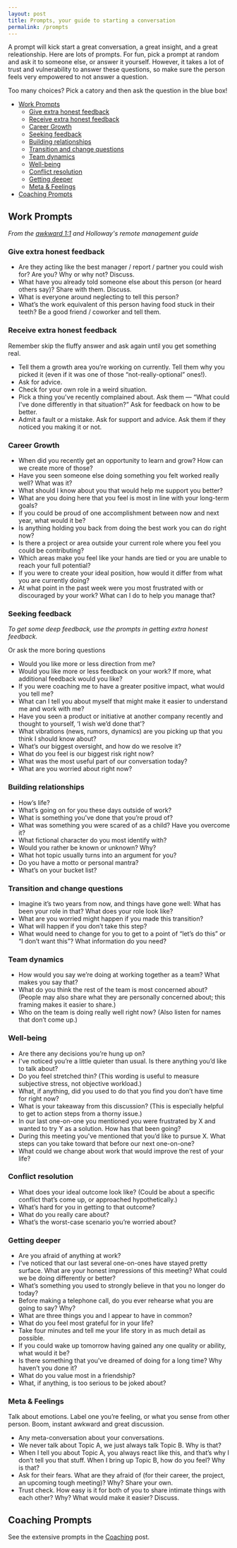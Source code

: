 ```yaml
---
layout: post
title: Prompts, your guide to starting a conversation
permalink: /prompts
---
```


A prompt will kick start a great conversation, a great insight, and a great releationship. Here are lots of prompts. For fun, pick a prompt at random and ask it to someone else, or answer it yourself. However, it takes a lot of trust and vulnerability to answer these questions, so make sure the person feels very empowered to not answer a question.

<div class="alert alert-primary" role="alert">
    Too many choices? Pick a catory and then ask the question in the blue box!
</div>

<!-- prettier-ignore-start -->
<!-- vim-markdown-toc GFM -->

- [Work Prompts](#work-prompts)
    - [Give extra honest feedback](#give-extra-honest-feedback)
    - [Receive extra honest feedback](#receive-extra-honest-feedback)
    - [Career Growth](#career-growth)
    - [Seeking feedback](#seeking-feedback)
    - [Building relationships](#building-relationships)
    - [Transition and change questions](#transition-and-change-questions)
    - [Team dynamics](#team-dynamics)
    - [Well-being](#well-being)
    - [Conflict resolution](#conflict-resolution)
    - [Getting deeper](#getting-deeper)
    - [Meta & Feelings](#meta--feelings)
- [Coaching Prompts](#coaching-prompts)

<!-- vim-markdown-toc -->
<!-- prettier-ignore-end -->

## Work Prompts

_From the [awkward 1:1](https://medium.com/@mrabkin/the-art-of-the-awkward-1-1-f4e1dcbd1c5c) and Holloway's remote management guide_


### Give extra honest feedback

- Are they acting like the best manager / report / partner you could wish for? Are you? Why or why not? Discuss.
- What have you already told someone else about this person (or heard others say)? Share with them. Discuss.
- What is everyone around neglecting to tell this person?
- What’s the work equivalent of this person having food stuck in their teeth? Be a good friend / coworker and tell them.

### Receive extra honest feedback

Remember skip the fluffy answer and ask again until you get something real.

- Tell them a growth area you’re working on currently. Tell them why you picked it (even if it was one of those “not-really-optional” ones!).
- Ask for advice.
- Check for your own role in a weird situation.
- Pick a thing you've recently complained about. Ask them — “What could I've done differently in that situation?” Ask for feedback on how to be better.
- Admit a fault or a mistake. Ask for support and advice. Ask them if they noticed you making it or not.


### Career Growth

- When did you recently get an opportunity to learn and grow? How can we create more of those?
- Have you seen someone else doing something you felt worked really well? What was it?
- What should I know about you that would help me support you better?
- What are you doing here that you feel is most in line with your long-term goals?
- If you could be proud of one accomplishment between now and next year, what would it be?
- Is anything holding you back from doing the best work you can do right now?
- Is there a project or area outside your current role where you feel you could be contributing?
- Which areas make you feel like your hands are tied or you are unable to reach your full potential?
- If you were to create your ideal position, how would it differ from what you are currently doing?
- At what point in the past week were you most frustrated with or discouraged by your work? What can I do to help you manage that?

### Seeking feedback

_To get some deep feedback, use the prompts in getting extra honest feedback._

Or ask the more boring questions

- Would you like more or less direction from me?
- Would you like more or less feedback on your work? If more, what additional feedback would you like?
- If you were coaching me to have a greater positive impact, what would you tell me?
- What can I tell you about myself that might make it easier to understand me and work with me?
- Have you seen a product or initiative at another company recently and thought to yourself, ‘I wish we’d done that’?
- What vibrations (news, rumors, dynamics) are you picking up that you think I should know about?
- What’s our biggest oversight, and how do we resolve it?
- What do you feel is our biggest risk right now?
- What was the most useful part of our conversation today?
- What are you worried about right now?

### Building relationships

- How’s life?
- What’s going on for you these days outside of work?
- What is something you've done that you’re proud of?
- What was something you were scared of as a child? Have you overcome it?
- What fictional character do you most identify with?
- Would you rather be known or unknown? Why?
- What hot topic usually turns into an argument for you?
- Do you have a motto or personal mantra?
- What’s on your bucket list?

### Transition and change questions

- Imagine it’s two years from now, and things have gone well: What has been your role in that? What does your role look like?
- What are you worried might happen if you made this transition?
- What will happen if you don’t take this step?
- What would need to change for you to get to a point of “let’s do this” or “I don’t want this”? What information do you need?

### Team dynamics

- How would you say we’re doing at working together as a team? What makes you say that?
- What do you think the rest of the team is most concerned about? (People may also share what they are personally concerned about; this framing makes it easier to share.)
- Who on the team is doing really well right now? (Also listen for names that don’t come up.)

### Well-being

- Are there any decisions you’re hung up on?
- I've noticed you’re a little quieter than usual. Is there anything you’d like to talk about?
- Do you feel stretched thin? (This wording is useful to measure subjective stress, not objective workload.)
- What, if anything, did you used to do that you find you don’t have time for right now?
- What is your takeaway from this discussion? (This is especially helpful to get to action steps from a thorny issue.)
- In our last one-on-one you mentioned you were frustrated by X and wanted to try Y as a solution. How has that been going?
- During this meeting you've mentioned that you’d like to pursue X. What steps can you take toward that before our next one-on-one?
- What could we change about work that would improve the rest of your life?

### Conflict resolution

- What does your ideal outcome look like? (Could be about a specific conflict that’s come up, or approached hypothetically.)
- What’s hard for you in getting to that outcome?
- What do you really care about?
- What’s the worst-case scenario you’re worried about?

### Getting deeper

- Are you afraid of anything at work?
- I've noticed that our last several one-on-ones have stayed pretty surface. What are your honest impressions of this meeting? What could we be doing differently or better?
- What’s something you used to strongly believe in that you no longer do today?
- Before making a telephone call, do you ever rehearse what you are going to say? Why?
- What are three things you and I appear to have in common?
- What do you feel most grateful for in your life?
- Take four minutes and tell me your life story in as much detail as possible.
- If you could wake up tomorrow having gained any one quality or ability, what would it be?
- Is there something that you've dreamed of doing for a long time? Why haven’t you done it?
- What do you value most in a friendship?
- What, if anything, is too serious to be joked about?

### Meta & Feelings

Talk about emotions. Label one you’re feeling, or what you sense from other person. Boom, instant awkward and great discussion.

- Any meta-conversation about your conversations.
- We never talk about Topic A, we just always talk Topic B. Why is that?
- When I tell you about Topic A, you always react like this, and that’s why I don’t tell you that stuff. When I bring up Topic B, how do you feel? Why is that?
- Ask for their fears. What are they afraid of (for their career, the project, an upcoming tough meeting)? Why? Share your own.
- Trust check. How easy is it for both of you to share intimate things with each other? Why? What would make it easier? Discuss.

## Coaching Prompts

See the extensive prompts in the [Coaching](/coaching) post.
